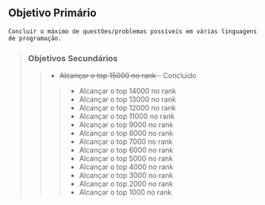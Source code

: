 ## Objetivo Primário 
    Concluir o máximo de questões/problemas possíveis em várias linguagens de programação.

> ### Objetivos Secundários
>> - <del> Alcançar o top 15000 no rank </del> - Concluido <br>
>>> - Alcançar o top 14000 no rank <br>
>>> - Alcançar o top 13000 no rank <br>
>>> - Alcançar o top 12000 no rank <br>
>>> - Alcançar o top 11000 no rank <br>
>>> - Alcançar o top 9000 no rank  <br>
>>> - Alcançar o top 8000 no rank  <br>
>>> - Alcançar o top 7000 no rank  <br>
>>> - Alcançar o top 6000 no rank  <br>
>>> - Alcançar o top 5000 no rank  <br>
>>> - Alcançar o top 4000 no rank  <br>
>>> - Alcançar o top 3000 no rank  <br>
>>> - Alcançar o top 2000 no rank  <br>
>>> - Alcançar o top 1000 no rank  <br>
</p>
